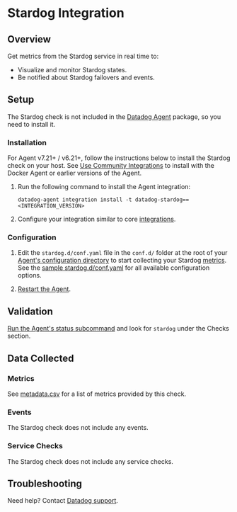 # Stardog Integration

## Overview

Get metrics from the Stardog service in real time to:

- Visualize and monitor Stardog states.
- Be notified about Stardog failovers and events.

## Setup

The Stardog check is not included in the [Datadog Agent][2] package, so you need to install it.

### Installation

For Agent v7.21+ / v6.21+, follow the instructions below to install the Stardog check on your host. See [Use Community Integrations][3] to install with the Docker Agent or earlier versions of the Agent.

1. Run the following command to install the Agent integration:

   ```shell
   datadog-agent integration install -t datadog-stardog==<INTEGRATION_VERSION>
   ```

2. Configure your integration similar to core [integrations][4].

### Configuration

1. Edit the `stardog.d/conf.yaml` file in the `conf.d/` folder at the root of your [Agent's configuration directory][6] to start collecting your Stardog [metrics](#metrics). See the [sample stardog.d/conf.yaml][7] for all available configuration options.

2. [Restart the Agent][8].

## Validation

[Run the Agent's status subcommand][9] and look for `stardog` under the Checks section.

## Data Collected

### Metrics

See [metadata.csv][10] for a list of metrics provided by this check.

### Events

The Stardog check does not include any events.

### Service Checks

The Stardog check does not include any service checks.

## Troubleshooting

Need help? Contact [Datadog support][11].

[2]: https://app.datadoghq.com/account/settings#agent
[3]: https://docs.datadoghq.com/agent/guide/use-community-integrations/
[4]: https://docs.datadoghq.com/getting_started/integrations/
[6]: https://docs.datadoghq.com/agent/guide/agent-configuration-files/#agent-configuration-directory
[7]: https://github.com/DataDog/integrations-extras/blob/master/stardog/datadog_checks/stardog/data/conf.yaml.example
[8]: https://docs.datadoghq.com/agent/guide/agent-commands/#start-stop-and-restart-the-agent
[9]: https://docs.datadoghq.com/agent/guide/agent-commands/#service-status
[10]: https://github.com/DataDog/integrations-extras/blob/master/stardog/metadata.csv
[11]: http://docs.datadoghq.com/help

